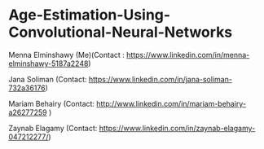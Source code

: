 # Age-Estimation-Using-Convolutional-Neural-Networks

Menna Elminshawy (Me)(Contact : https://www.linkedin.com/in/menna-elminshawy-5187a2248)

Jana Soliman (Contact: https://www.linkedin.com/in/jana-soliman-732a36176)

Mariam Behairy (Contact: http://www.linkedin.com/in/mariam-behairy-a26277259 )

Zaynab Elagamy (Contact: https://www.linkedin.com/in/zaynab-elagamy-047212277/)
